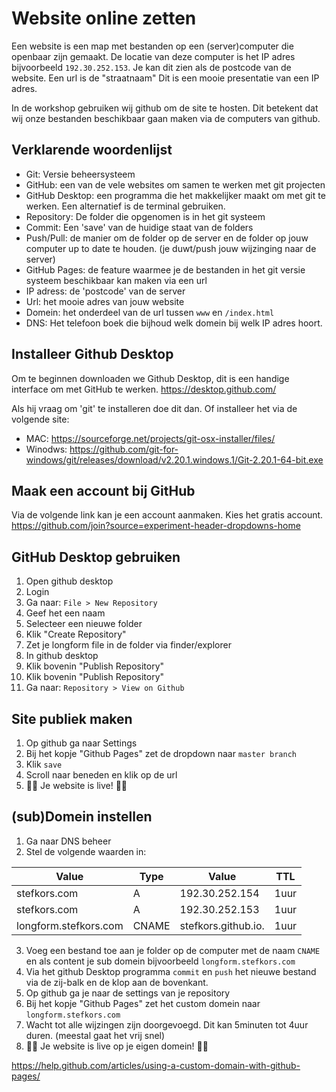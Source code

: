 # Website online zetten
Een website is een map met bestanden op een (server)computer die openbaar zijn gemaakt. De locatie van deze computer is het IP adres bijvoorbeeld `192.30.252.153`. Je kan dit zien als de postcode van de website. Een url is de "straatnaam" Dit is een mooie presentatie van een IP adres.

In de workshop gebruiken wij github om de site te hosten. Dit betekent dat wij onze bestanden beschikbaar gaan maken via de computers van github.

## Verklarende woordenlijst

- Git: Versie beheersysteem
- GitHub: een van de vele websites om samen te werken met git projecten
- GitHub Desktop: een programma die het makkelijker maakt om met git te werken. Een alternatief is de terminal gebruiken.
- Repository: De folder die opgenomen is in het git systeem
- Commit: Een 'save' van de huidige staat van de folders
- Push/Pull: de manier om de folder op de server en de folder op jouw computer up to date te houden. (je duwt/push jouw wijzinging naar de server)
- GitHub Pages: de feature waarmee je de bestanden in het git versie systeem beschikbaar kan maken via een url
- IP adress: de 'postcode' van de server
- Url: het mooie adres van jouw website
- Domein: het onderdeel van de url tussen `www` en `/index.html`
- DNS: Het telefoon boek die bijhoud welk domein bij welk IP adres hoort.

## Installeer Github Desktop
Om te beginnen downloaden we Github Desktop, dit is een handige interface om met GitHub te werken. https://desktop.github.com/

Als hij vraag om 'git' te installeren doe dit dan. Of installeer het via de volgende site:
- MAC: https://sourceforge.net/projects/git-osx-installer/files/
- Winodws: https://github.com/git-for-windows/git/releases/download/v2.20.1.windows.1/Git-2.20.1-64-bit.exe

## Maak een account bij GitHub
Via de volgende link kan je een account aanmaken. Kies het gratis account.
https://github.com/join?source=experiment-header-dropdowns-home

## GitHub Desktop gebruiken
1) Open github desktop
2) Login
3) Ga naar: `File > New Repository`
4) Geef het een naam
5) Selecteer een nieuwe folder
6) Klik "Create Repository"
7) Zet je longform file in de folder via finder/explorer
8) In github desktop 
9) Klik bovenin "Publish Repository"
10) Klik bovenin "Publish Repository"
11) Ga naar: `Repository > View on Github`

## Site publiek maken
1) Op github ga naar Settings
2) Bij het kopje "Github Pages" zet de dropdown naar `master branch`
3) Klik `save`
4) Scroll naar beneden en klik op de url
5) 🎉🎉 Je website is live! 🎉🎉

## (sub)Domein instellen
1) Ga naar DNS beheer
2) Stel de volgende waarden in:

| Value 					| Type	| Value					|  TTL 	| 
|---						|---	|---					|---	|
|  stefkors.com 			| A  	|  192.30.252.154 		|  1uur	| 
|  stefkors.com 			| A  	|  192.30.252.153 		|  1uur	| 
|  longform.stefkors.com 	| CNAME	|  stefkors.github.io. 	|  1uur	| 

3) Voeg een bestand toe aan je folder op de computer met de naam `CNAME` en als content je sub domein bijvoorbeeld `longform.stefkors.com`
4) Via het github Desktop programma `commit` en `push` het nieuwe bestand via de zij-balk en de klop aan de bovenkant.
5) Op github ga je naar de settings van je repository
6) Bij het kopje "Github Pages" zet het custom domein naar `longform.stefkors.com`
7) Wacht tot alle wijzingen zijn doorgevoegd. Dit kan 5minuten tot 4uur duren. (meestal gaat het vrij snel)
8) 🎉🎉 Je website is live op je eigen domein! 🎉🎉







https://help.github.com/articles/using-a-custom-domain-with-github-pages/